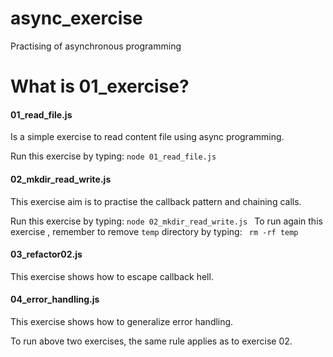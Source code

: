 # async_exercise
Practising of asynchronous programming


# What is 01_exercise?

#### 01_read_file.js
Is a simple exercise to read content file using async programming.

Run this exercise by typing:
```node 01_read_file.js ```

#### 02_mkdir_read_write.js
This exercise aim is to practise the callback pattern and chaining calls.

Run this exercise by typing:
```node 02_mkdir_read_write.js ```
To run again this exercise , remember to remove ```temp``` directory by typing:
``` rm -rf temp```

#### 03_refactor02.js
This exercise shows how to escape callback hell.

#### 04_error_handling.js
This exercise shows how to generalize error handling.

To run above two exercises, the same rule applies as to exercise 02.

